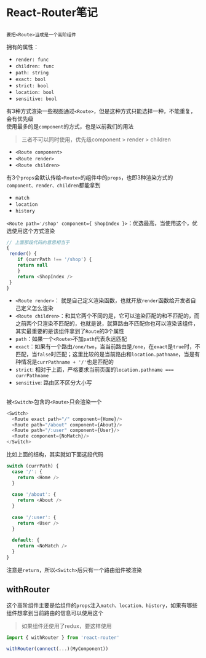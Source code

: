 # React-Router笔记

## <Route>

`要把<Route>当成是一个高阶组件`

拥有的属性：

- `render: func`
- `children: func`
- `path: string`
- `exact: bool`
- `strict: bool`
- `location: bool`
- `sensitive: bool`

有3种方式渲染一些视图通过`<Route>`，但是这种方式只能选择一种，不能重复，会有优先级    
使用最多的是`component`的方式，也是以前我们的用法

> 三者不可以同时使用，优先级component > render > children

- `<Route component>`
- `<Route render>`
- `<Route children>`

有3个`props`会默认传给`<Route>`的组件中的`props`，也即3种渲染方式的`component、render、children`都能拿到

- `match`
- `location`
- `history`

`<Route path='/shop' component={ ShopIndex }>`：优选最高，当使用这个，优选使用这个方式渲染

```js
// 上面那段代码的意思相当于
{
 render() {
    if (currPath !== '/shop') {
    return null
    }
    return <ShopIndex />
 }  
}
```

- `<Route render>`： 就是自己定义渲染函数，也就开放`render`函数给开发者自己定义怎么渲染
- `<Route children>`：和其它两个不同的是，它可以渲染匹配的和不匹配的，而之前两个只渲染不匹配的，也就是说，就算路由不匹配你也可以渲染该组件，其实最重要的是该组件拿到了`Route`的3个属性
- `path`：如果一个`<Route>`不加`path`代表永远匹配
- `exact`：如果有一个路由`/one/two`，当当前路由是`/one`，在`exact`是`true`时，不匹配，当`false`时匹配；这里比较的是当前路由和`location.pathname`，当是有种情况是`currPathname + '/'`也是匹配的
- `strict`: 相对于上面，严格要求当前页面的`location.pathname === currPathname`
- `sensitive`: 路由区不区分大小写

## <Switch>

被`<Switch>`包含的`<Route>`只会渲染一个

```js
<Switch>
  <Route exact path="/" component={Home}/>
  <Route path="/about" component={About}/>
  <Route path="/:user" component={User}/>
  <Route component={NoMatch}/>
</Switch>
```

比如上面的结构，其实就如下面这段代码

```js
switch (currPath) {
  case '/': {
    return <Home />
  }
  
  case '/about': {
    return <About />
  }
  
  case '/:user': {
    return <User />
  }
  
  default: {
    return <NoMatch />
  }
}
```

注意是`return`，所以`<Switch>`后只有一个路由组件被渲染

## withRouter

这个高阶组件主要是给组件的`props`注入`match、location、history`，如果有哪些组件想拿到当前路由的信息可以使用这个

> 如果组件还使用了redux，要这样使用

```js
import { withRouter } from 'react-router'

withRouter(connect(...)(MyComponent))
```
